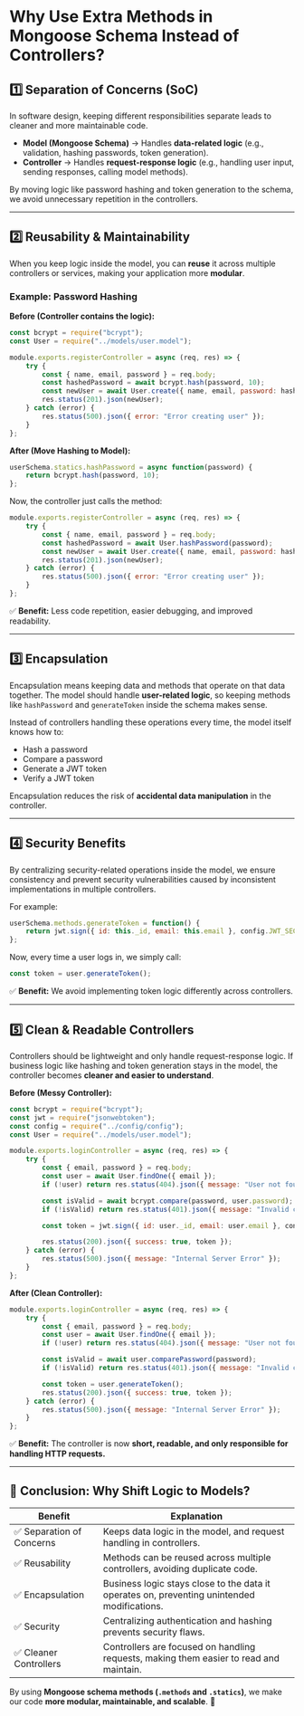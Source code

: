 # Why Use Extra Methods in Mongoose Schema Instead of Controllers?

## **1️⃣ Separation of Concerns (SoC)**
In software design, keeping different responsibilities separate leads to cleaner and more maintainable code.

- **Model (Mongoose Schema)** → Handles **data-related logic** (e.g., validation, hashing passwords, token generation).
- **Controller** → Handles **request-response logic** (e.g., handling user input, sending responses, calling model methods).

By moving logic like password hashing and token generation to the schema, we avoid unnecessary repetition in the controllers.

---

## **2️⃣ Reusability & Maintainability**
When you keep logic inside the model, you can **reuse** it across multiple controllers or services, making your application more **modular**.

### Example: Password Hashing
**Before (Controller contains the logic):**
```js
const bcrypt = require("bcrypt");
const User = require("../models/user.model");

module.exports.registerController = async (req, res) => {
    try {
        const { name, email, password } = req.body;
        const hashedPassword = await bcrypt.hash(password, 10);
        const newUser = await User.create({ name, email, password: hashedPassword });
        res.status(201).json(newUser);
    } catch (error) {
        res.status(500).json({ error: "Error creating user" });
    }
};
```

**After (Move Hashing to Model):**
```js
userSchema.statics.hashPassword = async function(password) {
    return bcrypt.hash(password, 10);
};
```

Now, the controller just calls the method:
```js
module.exports.registerController = async (req, res) => {
    try {
        const { name, email, password } = req.body;
        const hashedPassword = await User.hashPassword(password);
        const newUser = await User.create({ name, email, password: hashedPassword });
        res.status(201).json(newUser);
    } catch (error) {
        res.status(500).json({ error: "Error creating user" });
    }
};
```
✅ **Benefit:** Less code repetition, easier debugging, and improved readability.

---

## **3️⃣ Encapsulation**
Encapsulation means keeping data and methods that operate on that data together. The model should handle **user-related logic**, so keeping methods like `hashPassword` and `generateToken` inside the schema makes sense.

Instead of controllers handling these operations every time, the model itself knows how to:
- Hash a password
- Compare a password
- Generate a JWT token
- Verify a JWT token

Encapsulation reduces the risk of **accidental data manipulation** in the controller.

---

## **4️⃣ Security Benefits**
By centralizing security-related operations inside the model, we ensure consistency and prevent security vulnerabilities caused by inconsistent implementations in multiple controllers.

For example:
```js
userSchema.methods.generateToken = function() {
    return jwt.sign({ id: this._id, email: this.email }, config.JWT_SECRET, { expiresIn: "1h" });
};
```
Now, every time a user logs in, we simply call:
```js
const token = user.generateToken();
```
✅ **Benefit:** We avoid implementing token logic differently across controllers.

---

## **5️⃣ Clean & Readable Controllers**
Controllers should be lightweight and only handle request-response logic. If business logic like hashing and token generation stays in the model, the controller becomes **cleaner and easier to understand**.

**Before (Messy Controller):**
```js
const bcrypt = require("bcrypt");
const jwt = require("jsonwebtoken");
const config = require("../config/config");
const User = require("../models/user.model");

module.exports.loginController = async (req, res) => {
    try {
        const { email, password } = req.body;
        const user = await User.findOne({ email });
        if (!user) return res.status(404).json({ message: "User not found" });

        const isValid = await bcrypt.compare(password, user.password);
        if (!isValid) return res.status(401).json({ message: "Invalid credentials" });

        const token = jwt.sign({ id: user._id, email: user.email }, config.JWT_SECRET, { expiresIn: "1h" });

        res.status(200).json({ success: true, token });
    } catch (error) {
        res.status(500).json({ message: "Internal Server Error" });
    }
};
```

**After (Clean Controller):**
```js
module.exports.loginController = async (req, res) => {
    try {
        const { email, password } = req.body;
        const user = await User.findOne({ email });
        if (!user) return res.status(404).json({ message: "User not found" });

        const isValid = await user.comparePassword(password);
        if (!isValid) return res.status(401).json({ message: "Invalid credentials" });

        const token = user.generateToken();
        res.status(200).json({ success: true, token });
    } catch (error) {
        res.status(500).json({ message: "Internal Server Error" });
    }
};
```
✅ **Benefit:** The controller is now **short, readable, and only responsible for handling HTTP requests.**

---

## **📌 Conclusion: Why Shift Logic to Models?**
| Benefit | Explanation |
|---------|-------------|
| ✅ Separation of Concerns | Keeps data logic in the model, and request handling in controllers. |
| ✅ Reusability | Methods can be reused across multiple controllers, avoiding duplicate code. |
| ✅ Encapsulation | Business logic stays close to the data it operates on, preventing unintended modifications. |
| ✅ Security | Centralizing authentication and hashing prevents security flaws. |
| ✅ Cleaner Controllers | Controllers are focused on handling requests, making them easier to read and maintain. |

By using **Mongoose schema methods (`.methods` and `.statics`)**, we make our code **more modular, maintainable, and scalable**. 🚀

